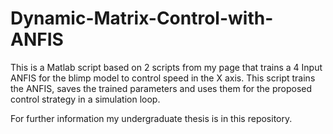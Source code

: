 # Dynamic-Matrix-Control-with-ANFIS

This is a Matlab script based on 2 scripts from my page that trains a 4 Input ANFIS for the blimp model to control speed in the X axis. This script trains the ANFIS, saves the trained parameters and uses them for the proposed control strategy in a simulation loop. 

For further information my undergraduate thesis is in this repository. 
